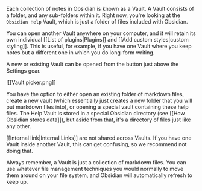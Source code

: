 Each collection of notes in Obsidian is known as a Vault. A Vault consists of a folder, and any sub-folders within it. Right now, you're looking at the `Obsidian Help` Vault, which is just a folder of files included with Obsidian.

You can open another Vault anywhere on your computer, and it will retain its own individual [[List of plugins|Plugins]] and [[Add custom styles|custom styling]]. This is useful, for example, if you have one Vault where you keep notes but a different one in which you do long-form writing.

A new or existing Vault can be opened from the button just above the Settings gear.

![[Vault picker.png]]

You have the option to either open an existing folder of markdown files, create a new vault (which essentially just creates a new folder that you will put markdown files into), or opening a special vault containing these help files. The Help Vault is stored in a special Obsidian directory (see [[How Obsidian stores data]]), but aside from that, it's a directory of files just like any other.

[[Internal link|Internal Links]] are not shared across Vaults. If you have one Vault inside another Vault, this can get confusing, so we recommend not doing that.

Always remember, a Vault is just a collection of markdown files. You can use whatever file management techniques you would normally to move them around on your file system, and Obsidian will automatically refresh to keep up.
